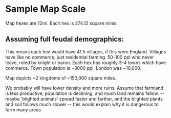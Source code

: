 # Sample Map Scale

Map hexes are 12mi. Each hex is 374.12 square miles.

Assuming full feudal demographics:
---
This means each hex would have 41.5 villages, if this were England. Villages have like no commerce, just residential farming. 50-100 ppl who never leave, ruled by knight or baron.
Each hex has roughly 3-4 towns which have commerce. Town population is ~3000 ppl. London was ~10,000.

Map depicts ~2 kingdoms of ~150,000 square miles.

We probably will have lower density and more ruins. Assume that farmland is less productive, population is declining, and much land remains fallow.
  -- maybe 'blighted animals' spread faster and farther, and the blighted plants and soil follows much slower
  -- this would explain why it is dangerous to farm many areas